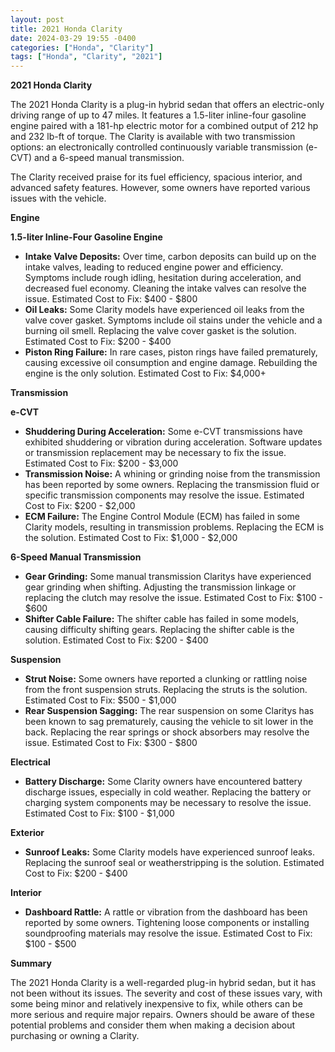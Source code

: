 ```yaml
---
layout: post
title: 2021 Honda Clarity
date: 2024-03-29 19:55 -0400
categories: ["Honda", "Clarity"]
tags: ["Honda", "Clarity", "2021"]
---
```

**2021 Honda Clarity**

The 2021 Honda Clarity is a plug-in hybrid sedan that offers an electric-only driving range of up to 47 miles. It features a 1.5-liter inline-four gasoline engine paired with a 181-hp electric motor for a combined output of 212 hp and 232 lb-ft of torque. The Clarity is available with two transmission options: an electronically controlled continuously variable transmission (e-CVT) and a 6-speed manual transmission.

The Clarity received praise for its fuel efficiency, spacious interior, and advanced safety features. However, some owners have reported various issues with the vehicle.

**Engine**

**1.5-liter Inline-Four Gasoline Engine**

* **Intake Valve Deposits:** Over time, carbon deposits can build up on the intake valves, leading to reduced engine power and efficiency. Symptoms include rough idling, hesitation during acceleration, and decreased fuel economy. Cleaning the intake valves can resolve the issue. Estimated Cost to Fix: $400 - $800
* **Oil Leaks:** Some Clarity models have experienced oil leaks from the valve cover gasket. Symptoms include oil stains under the vehicle and a burning oil smell. Replacing the valve cover gasket is the solution. Estimated Cost to Fix: $200 - $400
* **Piston Ring Failure:** In rare cases, piston rings have failed prematurely, causing excessive oil consumption and engine damage. Rebuilding the engine is the only solution. Estimated Cost to Fix: $4,000+

**Transmission**

**e-CVT**

* **Shuddering During Acceleration:** Some e-CVT transmissions have exhibited shuddering or vibration during acceleration. Software updates or transmission replacement may be necessary to fix the issue. Estimated Cost to Fix: $200 - $3,000
* **Transmission Noise:** A whining or grinding noise from the transmission has been reported by some owners. Replacing the transmission fluid or specific transmission components may resolve the issue. Estimated Cost to Fix: $200 - $2,000
* **ECM Failure:** The Engine Control Module (ECM) has failed in some Clarity models, resulting in transmission problems. Replacing the ECM is the solution. Estimated Cost to Fix: $1,000 - $2,000

**6-Speed Manual Transmission**

* **Gear Grinding:** Some manual transmission Claritys have experienced gear grinding when shifting. Adjusting the transmission linkage or replacing the clutch may resolve the issue. Estimated Cost to Fix: $100 - $600
* **Shifter Cable Failure:** The shifter cable has failed in some models, causing difficulty shifting gears. Replacing the shifter cable is the solution. Estimated Cost to Fix: $200 - $400

**Suspension**

* **Strut Noise:** Some owners have reported a clunking or rattling noise from the front suspension struts. Replacing the struts is the solution. Estimated Cost to Fix: $500 - $1,000
* **Rear Suspension Sagging:** The rear suspension on some Claritys has been known to sag prematurely, causing the vehicle to sit lower in the back. Replacing the rear springs or shock absorbers may resolve the issue. Estimated Cost to Fix: $300 - $800

**Electrical**

* **Battery Discharge:** Some Clarity owners have encountered battery discharge issues, especially in cold weather. Replacing the battery or charging system components may be necessary to resolve the issue. Estimated Cost to Fix: $100 - $1,000

**Exterior**

* **Sunroof Leaks:** Some Clarity models have experienced sunroof leaks. Replacing the sunroof seal or weatherstripping is the solution. Estimated Cost to Fix: $200 - $400

**Interior**

* **Dashboard Rattle:** A rattle or vibration from the dashboard has been reported by some owners. Tightening loose components or installing soundproofing materials may resolve the issue. Estimated Cost to Fix: $100 - $500

**Summary**

The 2021 Honda Clarity is a well-regarded plug-in hybrid sedan, but it has not been without its issues. The severity and cost of these issues vary, with some being minor and relatively inexpensive to fix, while others can be more serious and require major repairs. Owners should be aware of these potential problems and consider them when making a decision about purchasing or owning a Clarity.
